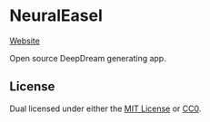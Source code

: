 # NeuralEasel
[Website](https://www.argosopentech.com)

Open source DeepDream generating app.
## License
Dual licensed under either the [MIT License](https://github.com/argosopentech/argos-translate/blob/master/LICENSE) or [CC0](https://creativecommons.org/share-your-work/public-domain/cc0/).


